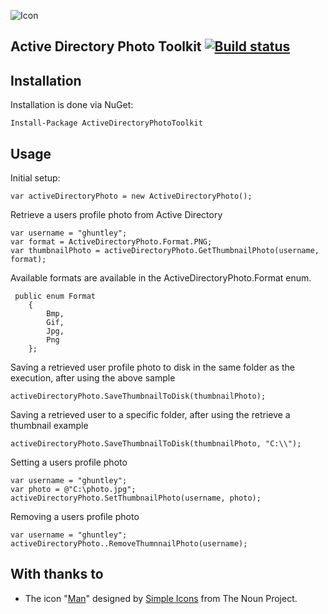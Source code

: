![Icon](https://i.imgur.com/MJITwBP.png)
## Active Directory Photo Toolkit [![Build status](https://ci.appveyor.com/api/projects/status/k0v9fhu227g2cgel/branch/master?svg=true)](https://ci.appveyor.com/project/ghuntley/active-directory-photo-toolkit/branch/master)


## Installation

Installation is done via NuGet:

    Install-Package ActiveDirectoryPhotoToolkit

## Usage

Initial setup:

    var activeDirectoryPhoto = new ActiveDirectoryPhoto();

Retrieve a users profile photo from Active Directory

    var username = "ghuntley";
    var format = ActiveDirectoryPhoto.Format.PNG;
    var thumbnailPhoto = activeDirectoryPhoto.GetThumbnailPhoto(username, format);
    
Available formats are available in the ActiveDirectoryPhoto.Format enum.
     
     public enum Format
        {
            Bmp, 
            Gif, 
            Jpg, 
            Png
        };
    
Saving a retrieved user profile photo to disk in the same folder as the execution, after using the above sample
    
    activeDirectoryPhoto.SaveThumbnailToDisk(thumbnailPhoto);

Saving a retrieved user to a specific folder, after using the retrieve a thumbnail example 

    activeDirectoryPhoto.SaveThumbnailToDisk(thumbnailPhoto, "C:\\");
  
Setting a users profile photo
    
    var username = "ghuntley";
    var photo = @"C:\photo.jpg";
    activeDirectoryPhoto.SetThumbnailPhoto(username, photo);
    
Removing a users profile photo
    
    var username = "ghuntley";
    activeDirectoryPhoto..RemoveThumnnailPhoto(username);

## With thanks to
* The icon "<a href="http://thenounproject.com/term/man/32098/" target="_blank">Man</a>" designed by <a href="http://thenounproject.com/SimpleIcons" target="_blank">Simple Icons</a> from The Noun Project.

